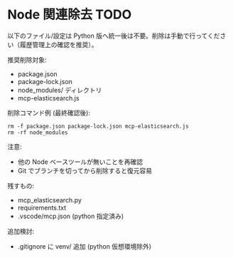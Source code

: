 # Node 関連除去 TODO

以下のファイル/設定は Python 版へ統一後は不要。削除は手動で行ってください（履歴管理上の確認を推奨）。

推奨削除対象:
- package.json
- package-lock.json
- node_modules/ ディレクトリ
- mcp-elasticsearch.js

削除コマンド例 (最終確認後):
```
rm -f package.json package-lock.json mcp-elasticsearch.js
rm -rf node_modules
```

注意:
- 他の Node ベースツールが無いことを再確認
- Git でブランチを切ってから削除すると復元容易

残すもの:
- mcp_elasticsearch.py
- requirements.txt
- .vscode/mcp.json (python 指定済み)

追加検討:
- .gitignore に venv/ 追加 (python 仮想環境除外)

